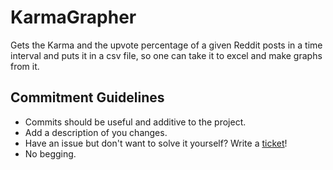 # KarmaGrapher

Gets the Karma and the upvote percentage of a given Reddit posts in a time interval and puts it in a csv file,
so one can take it to excel and make graphs from it.

## Commitment Guidelines
- Commits should be useful and additive to the project.
- Add a description of you changes.
- Have an issue but don't want to solve it yourself? Write a [ticket](https://github.com/DapfiDuck/OnlineChecker/issues)!
- No begging.
